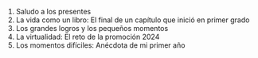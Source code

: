 1. Saludo a los presentes
2. La vida como un libro: El final de un capítulo que inició en primer grado 
3. Los grandes logros y los pequeños momentos
4. La virtualidad: El reto de la promoción 2024
5. Los momentos difíciles: Anécdota de mi primer año